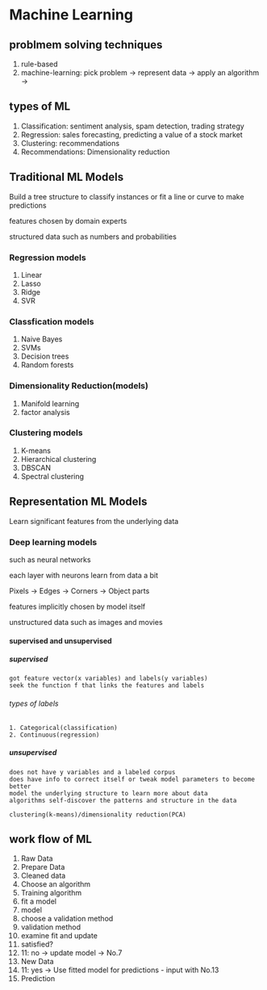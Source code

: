 # Machine Learning

## problmem solving techniques

1. rule-based
2. machine-learning: pick problem -> represent data -> apply an algorithm -> 

## types of ML

1. Classification: sentiment analysis, spam detection, trading strategy
2. Regression: sales forecasting, predicting a value of a stock market
3. Clustering: recommendations
4. Recommendations: Dimensionality reduction

## Traditional ML Models

Build a tree structure to classify instances or fit a line or curve to make predictions

features chosen by domain experts

structured data such as numbers and probabilities

### Regression models

   1. Linear
   2. Lasso
   3. Ridge
   4. SVR

### Classfication models

   1. Naive Bayes
   2. SVMs
   3. Decision trees
   4. Random forests

### Dimensionality Reduction(models)

   1. Manifold learning
   2. factor analysis

### Clustering models

   1. K-means
   2. Hierarchical clustering
   3. DBSCAN
   4. Spectral clustering

## Representation ML Models

Learn significant features from the underlying data

### Deep learning models

such as neural networks

each layer with neurons learn from data a bit

Pixels -> Edges -> Corners -> Object parts

features implicitly chosen by model itself

unstructured data such as images and movies

#### supervised and unsupervised

##### supervised

    got feature vector(x variables) and labels(y variables)
    seek the function f that links the features and labels

###### types of labels

    1. Categorical(classification)
    2. Continuous(regression)

##### unsupervised

    does not have y variables and a labeled corpus
    does have info to correct itself or tweak model parameters to become better
    model the underlying structure to learn more about data
    algorithms self-discover the patterns and structure in the data

    clustering(k-means)/dimensionality reduction(PCA)

## work flow of ML

1. Raw Data
2. Prepare Data
3. Cleaned data
4. Choose an algorithm
5. Training algorithm
6. fit a model
7. model
8. choose a validation method
9. validation method
10. examine fit and update
11. satisfied?
12. 11: no -> update model -> No.7
13. New Data
14. 11: yes -> Use fitted model for predictions - input with No.13
15. Prediction
